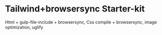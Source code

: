 # Tailwind+browsersync Starter-kit
Html + gulp-file-include + browsersync, Css compile + browsersync, image optimization, uglify
